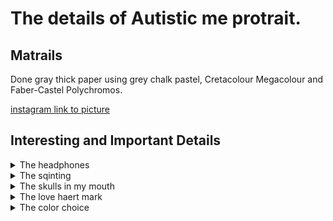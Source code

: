# The details of Autistic me protrait.

## Matrails 
Done gray thick paper using grey chalk pastel, Cretacolour Megacolour and Faber-Castel Polychromos.

[instagram link to picture](https://www.instagram.com/p/C5rIjv_yKQo/)

## Interesting and Important Details
<details>
<Summary>The headphones</Summary>
<br>
  
## The head phones 

My head phones are an important part of my daily attire to help me manage sensory overwhelmed cause by sound. These sounds includes load traffic sounds, murmur of conversation, yelling/shouting. I am not without them and if ever I am My stress levels increase making me less able to be pressent in the enivorment I am in. 

### The Effects
- My focus drops.
- Patients lessens.
- Get more overwhelmed by other senses.
- Drains socail battery more quickly.

To me my headphones are critical to my wellbeing and pracipation in society and I find having them on me to be truely benifical. 

### The Reasons 
- Keeps me calm even though I listen to a lot metal and punk.
- blockes out unpleasant and overwhelming sudden sounds.
- Helps me self regulate.
- keep socail battery fuller for longer

</details>
<details>
<summary>The sqinting</summary>
</details>
<details>
<summary>The skulls in my mouth</summary>
</details>
<details>
<summary>The love haert mark</summary>
</details>
<details>
<summary>The color choice</summary>
<br>

## The colour choice 

I find it hard to relate to the idea as autistic person that I meant to have black and white thinking. I feel that my thinking has some nuace to it and have been trained through Intentional peer support to hold space for multiple worldviews and sometime conflict worldviews. That my thinking has some grey area and complexity. 
</details>
